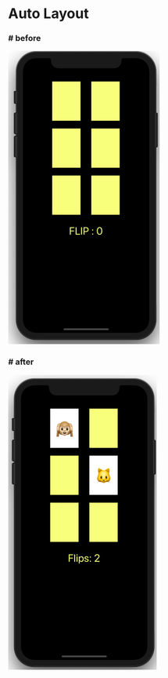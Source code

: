 # Auto Layout



### # before

![before_click](before_click.png)



### # after

![after_click](after_click.png)